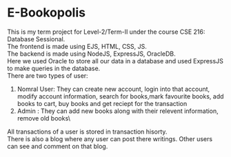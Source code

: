 # E-Bookopolis

This is my term project for Level-2/Term-II under the course CSE 216: Database Sessional.\
The frontend is made using EJS, HTML, CSS, JS.\
The backend is made using NodeJS, ExpressJS, OracleDB.\
Here we used Oracle to store all our data in a database and used ExpressJS to make queries in the database.\
There are two types of user:
  1. Nomral User: They can create new account, login into that account, modify account information, search for books,mark favourite books, add books to cart, buy books and get reciept for the transaction
  2. Admin : They can add new books along with their relevent information, remove old books\


All transactions of a user is stored in transaction hisorty.\
There is also a blog where any user can post there writings. Other users can see and comment on that blog.
